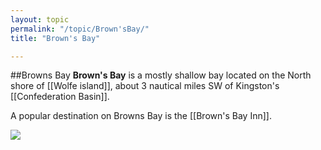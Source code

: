 ```yaml
---
layout: topic
permalink: "/topic/Brown'sBay/"
title: "Brown's Bay"

---
```


##Browns Bay
<b>Brown's Bay</b> is a mostly shallow bay located on the North shore of [[Wolfe island]], about 3 nautical miles SW of Kingston's [[Confederation Basin]].

A popular destination on Browns Bay is the [[Brown's Bay Inn]].

<img src="http://k7waterfront.org/Images/Chart-BrownsBay.jpg">



